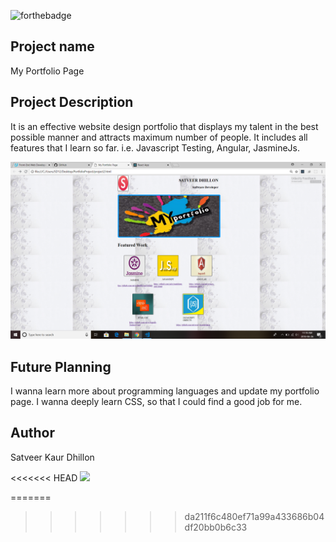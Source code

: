 ![forthebadge](https://forthebadge.com/images/badges/built-with-love.svg)

## Project name

My Portfolio Page

## Project Description

It is an effective website design portfolio that displays my talent in the best possible manner and attracts maximum number of people. It includes all features that I learn so far. i.e. Javascript Testing, Angular, JasmineJs.

<img src="Screenshot (11).png" width = "1000px">

## Future Planning

I wanna learn more about programming languages and update my portfolio page.
I wanna deeply learn CSS, so that I could find a good job for me.

## Author

Satveer Kaur Dhillon


<<<<<<< HEAD
<img src="Screenshot (6).png" width = "300px">


=======
>>>>>>> da211f6c480ef71a99a433686b04df20bb0b6c33
